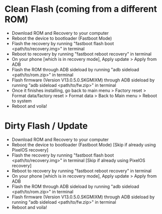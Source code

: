 # Clean Flash (coming from a different ROM)
- Download ROM and Recovery to your computer
- Reboot the device to bootloader (Fastboot Mode)
- Flash the recovery by running "fastboot flash boot <path/to/recovery.img>" in terminal
- Reboot to recovery by running "fastboot reboot recovery" in terminal
- On your phone [which is in recovery mode], Apply update > Apply from ADB 
- Flash the ROM through ADB sideload by running "adb sideload <path/to/rom.zip>" in terminal
- Flash firmware (Version V13.0.5.0.SKGMIXM) through ADB sideload by running "adb sideload <path/to/fw.zip>" in terminal
- Once it finishes installing, go back to main menu > Factory reset > Format data/factory reset >  Format data >  Back to Main menu > Reboot to system
- Reboot and voila!

# Dirty Flash / Update
- Download ROM and Recovery to your computer
- Reboot the device to bootloader (Fastboot Mode) [Skip if already using PixelOS recovery]
- Flash the recovery by running "fastboot flash boot <path/to/recovery.img>" in terminal [Skip if already using PixelOS recovery]
- Reboot to recovery by running "fastboot reboot recovery" in terminal
- On your phone [which is in recovery mode], Apply update > Apply from ADB 
- Flash the ROM through ADB sideload by running "adb sideload <path/to/rom.zip>" in terminal
- Flash firmware (Version V13.0.5.0.SKGMIXM) through ADB sideload by running "adb sideload <path/to/fw.zip>" in terminal
- Reboot and voila!
